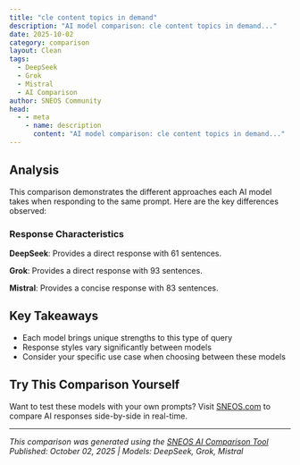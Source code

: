 ```yaml
---
title: "cle content topics in demand"
description: "AI model comparison: cle content topics in demand..."
date: 2025-10-02
category: comparison
layout: Clean
tags:
  - DeepSeek
  - Grok
  - Mistral
  - AI Comparison
author: SNEOS Community
head:
  - - meta
    - name: description
      content: "AI model comparison: cle content topics in demand..."
---
```


<ChatComparison
  title="cle content topics in demand"
  prompt="cle content topics in demand"
  :responses='{
    "DeepSeek": "Of course! \u0022Content topics in demand\u0022 is a dynamic concept, but by analyzing search trends, social media conversations, and market needs, we can identify several high-demand categories that consistently perform well.\n\nHere is a breakdown of content topics that are currently in high demand, categorized for clarity.\n\n### 1. Personal Finance \u0026 Money-Making\nThis category is perpetually popular as people constantly seek to improve their financial situation.\n\n*   **Inflation \u0026 Recession-Proofing:** How to budget with rising costs, frugal living tips, recession-proof skills, and side hustles that work in a tough economy.\n*   **The FIRE Movement:** Content around \u0022Financial Independence, Retire Early\u0022 \u2013 detailed savings strategies, investment for passive income, and case studies.\n*   **Modern Investing:** Explaining cryptocurrencies, NFTs (from an educational standpoint), robo-advisors, and ESG (Environmental, Social, Governance) investing for beginners.\n*   **Debt Management:** Strategies for paying off student loans, credit card debt, and medical bills. Debt snowball vs. debt avalanche methods.\n*   **Remote Work \u0026 Freelancing:** How to find high-paying remote jobs, build a freelance portfolio, and negotiate rates.\n\n### 2. Health, Wellness \u0026 Self-Care\nThe pandemic accelerated a lasting focus on holistic well-being.\n\n*   **Mental Health De-stigmatization:** Content on managing anxiety, burnout recovery, mindfulness practices, and the importance of therapy.\n*   **Holistic \u0026 Functional Medicine:** Interest in gut health, hormonal balance, sleep optimization, and non-pharmaceutical approaches to chronic issues.\n*   **Fitness for Busy People:** Short, effective home workouts (15-20 minutes), \u0022lazy girl\u0022 workouts, and integrating movement into a sedentary lifestyle.\n*   **Personalized Nutrition:** Diets based on genetics or blood type (debunking or supporting), managing specific conditions through food (e.g., PCOS, IBS), and sustainable eating.\n*   **Longevity \u0026 Biohacking:** From simple tips like cold plunges and intermittent fasting to more advanced topics like NAD\u002B and peptide therapies.\n\n### 3. Technology \u0026 AI Literacy\nThe AI explosion has created a massive knowledge gap that people are eager to fill.\n\n*   **Generative AI for Everyone:** Practical guides on using ChatGPT, Midjourney, and other AI tools for work, creativity, and daily life.\n*   **Digital Privacy \u0026 Security:** How to protect your data, use a VPN, create strong passwords, and understand digital footprints.\n*   **\u0022Skilling Up\u0022 for the Future:** Learning to code (Python, JavaScript), no-code/low-code platforms (Bubble, Webflow), and data analysis skills.\n*   **Productivity Tech:** Reviews and tutorials for the best project management apps (Notion, ClickUp), automation tools (Zapier), and digital note-taking systems.\n\n### 4. Sustainable \u0026 Conscious Living\nConsumers are more informed and want to make ethical choices.\n\n*   **Sustainable Swaps \u0026 Minimalism:** How to reduce waste, build a capsule wardrobe, and make eco-friendly choices without breaking the bank (aka \u0022conscious consumerism\u0022).\n*   **Plant-Based \u0026 Local Living:** Recipes for vegan meals, the benefits of a plant-based diet, and how to support local farmers and businesses.\n*   **DIY \u0026 Homesteading:** From making your own cleaning products and growing a small balcony garden to more serious topics like raising chickens and food preservation.\n*   **The Circular Economy:** Content on thrifting, upcycling, repairing, and renting instead of buying.\n\n### 5. Personal Development \u0026 Lifestyle\nThe eternal quest for self-improvement continues to evolve.\n\n*   **Soft Skills in a Digital World:** How to improve communication, emotional intelligence, critical thinking, and public speaking in a remote or hybrid environment.\n*   **Identity \u0026 Purpose:** Content around finding your ikigai, navigating a quarter-life or mid-life crisis, and designing a life you don\u0027t need a vacation from.\n*   **Relationship Dynamics:** Modern dating, communication in relationships, navigating non-traditional family structures, and building strong friendships as an adult.\n*   **Productivity \u0026 Time Management:** Methods like time-blocking, the Pomodoro Technique, and how to achieve a \u0022deep work\u0022 state while avoiding burnout.\n\n### 6. Niche Hobbies \u0026 Passion Projects\nPeople are investing more time in hobbies for joy and mental health.\n\n*   **The \u0022Cottagecore\u0022 Aesthetic:** Baking sourdough, gardening, pottery, embroidery, and other traditional crafts.\n*   **Content Creation \u0026 Gaming:** How to grow on new platforms (TikTok, Twitch), video editing for beginners, and the world of indie games.\n*   **High-Tech Hobbies:** 3D printing, drone piloting, home automation (Smart Home), and building custom PCs.\n*   **Outdoor \u0026 Adventure:** Accessible hiking, van life, kayaking, and astrophotography.\n\n### How to Validate and Find Your Niche Within These Topics:\n\n1.  **Use Trend Tools:** Tools like **Google Trends**, **AnswerThePublic**, and **BuzzSumo** can show you what people are actively searching for.\n2.  **Listen on Social Media:** Reddit (subreddits are goldmines), TikTok comments, and Twitter threads are where people ask raw, unfiltered questions.\n3.  **Identify the \u0022Problem\u0022:** The best content solves a problem. What are people struggling with in your chosen category? (e.g., \u0022I want to invest but I\u0027m scared of losing money,\u0022 or \u0022I want to eat healthier but have no time to cook.\u0022)\n4.  **Find Your Angle:** Don\u0027t just cover the broad topic. Add your unique perspective, experience, or voice. For example, \u0022Sustainable living for apartment dwellers\u0022 or \u0022Personal finance for creative freelancers.\u0022\n\n**The key takeaway:** The most in-demand content **solves a specific problem, teaches a valuable skill, or provides a sense of community and understanding** for the audience. Choose a topic you are genuinely interested in, and you\u0027ll be able to create authentic, lasting content that meets this demand.",
    "Grok": "Creating content that resonates with your audience requires understanding which topics are currently in demand. The \u0022CLE\u0022 you mentioned might refer to \u0022Continuing Legal Education\u0022 or something else. Since the context isn\u2019t fully clear, I\u2019ll assume it relates to **Continuing Legal Education (CLE)**, a common usage in legal and professional fields. If you meant something else, please clarify.\n\nHere are some in-demand content topics for CLE, along with broader insights into trending content areas across industries. These are based on market trends, learner needs, and emerging issues:\n\n### **In-Demand CLE Content Topics (Continuing Legal Education)**  \nCLE content focuses on helping legal professionals stay updated on laws, ethics, and skills. The following topics are currently in high demand:\n1. **Artificial Intelligence (AI) and Law**  \n   - Ethical implications of AI in legal practice (e.g., bias in AI tools for case analysis).  \n   - AI tools for legal research, contract analysis, and eDiscovery.  \n   - Data privacy and cybersecurity concerns with AI adoption.  \n2. **Cybersecurity and Data Privacy**  \n   - Compliance with GDPR, CCPA, and other data protection laws.  \n   - Managing data breaches and client confidentiality in a digital era.  \n   - Best practices for securing remote legal work environments.  \n3. **Diversity, Equity, and Inclusion (DEI) in Legal Practice**  \n   - Addressing bias and discrimination in law firms and courtrooms.  \n   - Legal implications of workplace DEI policies.  \n   - Training on cultural competency for lawyers (often a mandatory CLE credit requirement in some states).  \n4. **Mental Health and Wellness for Lawyers**  \n   - Stress management and work-life balance (a growing focus due to high burnout rates in the legal profession).  \n   - Substance abuse prevention and recovery programs (required in many jurisdictions).  \n   - Building resilience in high-pressure environments.  \n5. **Remote Work and Virtual Courtrooms**  \n   - Best practices for virtual hearings and depositions.  \n   - Ethical considerations in remote client interactions.  \n   - Technology tools for managing a hybrid legal practice.  \n6. **Environmental, Social, and Governance (ESG) Issues**  \n   - Legal responsibilities in corporate sustainability.  \n   - Advising clients on ESG compliance and litigation risks.  \n   - Climate change-related legal challenges.  \n7. **Cryptocurrency and Blockchain Law**  \n   - Regulatory frameworks for cryptocurrencies and NFTs.  \n   - Legal risks in decentralized finance (DeFi).  \n   - Smart contracts and their enforceability.  \n8. **Ethics and Professional Responsibility**  \n   - Navigating ethical dilemmas in client representation.  \n   - Updates on rules of professional conduct (a staple of CLE requirements).  \n   - Conflicts of interest in modern legal practice.  \n\n### **How to Identify In-Demand CLE Topics**  \n- **Check State Bar Requirements**: Many states have specific mandatory CLE topics (e.g., ethics, DEI, or technology). Tailor content to meet these needs.  \n- **Survey Legal Professionals**: Ask lawyers about emerging challenges they face (e.g., through LinkedIn polls or bar association events).  \n- **Monitor Legal News**: Topics like new legislation, landmark cases, or regulatory changes often drive demand for CLE content.  \n- **Emerging Tech Trends**: Areas like AI, blockchain, and cybersecurity are rapidly evolving, creating a need for updated legal education.  \n\n### **Broader In-Demand Content Topics Across Industries**  \nIf \u0022CLE\u0022 was a typo or meant something else (e.g., general content creation), here are trending topics across various fields:  \n1. **Technology and Digital Transformation**  \n   - AI and machine learning applications.  \n   - Cloud computing and cybersecurity.  \n   - Digital marketing strategies (SEO, social media algorithms).  \n2. **Sustainability and Green Tech**  \n   - Renewable energy solutions.  \n   - Corporate sustainability practices.  \n   - Carbon footprint reduction strategies.  \n3. **Health and Wellness**  \n   - Mental health awareness and self-care.  \n   - Fitness trends (e.g., home workouts, wearable tech).  \n   - Nutrition and plant-based diets.  \n4. **Personal Finance and Investing**  \n   - Cryptocurrency and blockchain education.  \n   - Stock market tips for beginners.  \n   - Budgeting and debt management.  \n5. **Remote Work and Productivity**  \n   - Tools for remote collaboration (e.g., Zoom, Slack).  \n   - Time management and productivity hacks.  \n   - Building a successful freelance career.  \n6. **Education and Upskilling**  \n   - Online learning platforms and certifications.  \n   - Career development and resume-building tips.  \n   - Soft skills training (communication, leadership).  \n\n### **How to Create In-Demand Content**  \n1. **Research Trends**: Use tools like Google Trends, BuzzSumo, or social media analytics to identify what people are searching for or discussing.  \n2. **Engage Your Audience**: Conduct surveys or monitor comments on your platforms to understand their pain points.  \n3. **Leverage Expertise**: Focus on niche topics where you or your team have authority to stand out.  \n4. **Stay Timely**: Address current events or seasonal topics (e.g., tax law updates during tax season for CLE).  \n5. **Diversify Formats**: Offer content as webinars, podcasts, blog posts, or short videos to reach wider audiences.  \n\nIf you have a specific niche or audience in mind (or if \u0022CLE\u0022 refers to something else), let me know, and I can tailor the topics further! What\u0027s your target audience or industry focus?",
    "Mistral": "The demand for content topics can vary widely depending on the industry, audience, and current trends. However, some topics consistently remain in high demand across various sectors. Here are some popular content topics that are often sought after:\n\n### Technology and Innovation\n1. **Artificial Intelligence (AI) and Machine Learning (ML)**\n2. **Cybersecurity**\n3. **Blockchain and Cryptocurrency**\n4. **Internet of Things (IoT)**\n5. **Cloud Computing**\n6. **Augmented Reality (AR) and Virtual Reality (VR)**\n7. **5G Technology**\n8. **Quantum Computing**\n\n### Business and Entrepreneurship\n1. **Startup Success Stories**\n2. **Digital Marketing Strategies**\n3. **Leadership and Management**\n4. **Remote Work and Productivity**\n5. **E-commerce Trends**\n6. **Customer Experience (CX)**\n7. **Sustainable Business Practices**\n\n### Health and Wellness\n1. **Mental Health Awareness**\n2. **Fitness and Nutrition**\n3. **Holistic Health Practices**\n4. **Telemedicine and Digital Health**\n5. **Mindfulness and Meditation**\n6. **Sleep Health**\n\n### Education and Learning\n1. **Online Learning and E-learning**\n2. **Career Development**\n3. **Skill Acquisition (e.g., coding, design, etc.)**\n4. **Educational Technology (EdTech)**\n5. **Lifelong Learning**\n\n### Finance and Investment\n1. **Personal Finance Management**\n2. **Investment Strategies**\n3. **Cryptocurrency Investing**\n4. **Financial Planning for Retirement**\n5. **Stock Market Analysis**\n\n### Environment and Sustainability\n1. **Climate Change Solutions**\n2. **Renewable Energy**\n3. **Sustainable Living**\n4. **Eco-friendly Products**\n5. **Conservation Efforts**\n\n### Social and Cultural Issues\n1. **Diversity, Equity, and Inclusion (DEI)**\n2. **Social Justice**\n3. **Mental Health in the Workplace**\n4. **Work-Life Balance**\n5. **Community Building**\n\n### Entertainment and Media\n1. **Streaming Services and Content**\n2. **Podcasting**\n3. **Social Media Trends**\n4. **Influencer Marketing**\n5. **Content Creation Tips**\n\n### Travel and Tourism\n1. **Sustainable Travel**\n2. **Adventure Travel**\n3. **Cultural Tourism**\n4. **Travel Safety Tips**\n5. **Budget Traveling**\n\n### Science and Research\n1. **Space Exploration**\n2. **Medical Research and Breakthroughs**\n3. **Environmental Science**\n4. **Biotechnology**\n5. **Scientific Discoveries**\n\n### Lifestyle and Personal Development\n1. **Time Management**\n2. **Goal Setting**\n3. **Personal Branding**\n4. **Relationship Building**\n5. **Creativity and Innovation**\n\n### Current Events and News\n1. **Global Politics**\n2. **Economic Trends**\n3. **Technological Advancements**\n4. **Health Crises**\n5. **Environmental Issues**\n\n### Industry-Specific Topics\n1. **Healthcare Innovations**\n2. **Real Estate Market Trends**\n3. **Manufacturing and Supply Chain**\n4. **Agriculture and Food Production**\n5. **Retail and Consumer Behavior**\n\n### Emerging Trends\n1. **Metaverse**\n2. **Web3 and Decentralized Finance (DeFi)**\n3. **Non-Fungible Tokens (NFTs)**\n4. **Green Energy Solutions**\n5. **Smart Cities**\n\nThese topics are not exhaustive, and the demand can shift based on emerging trends, technological advancements, and societal changes. Staying updated with industry news and consumer interests can help in identifying high-demand content topics."
  }'
  published-date="02:36"
/>

## Analysis

This comparison demonstrates the different approaches each AI model takes when responding to the same prompt. Here are the key differences observed:

### Response Characteristics

**DeepSeek**: Provides a direct response with 61 sentences. 

**Grok**: Provides a direct response with 93 sentences. 

**Mistral**: Provides a concise response with 83 sentences. 

## Key Takeaways

- Each model brings unique strengths to this type of query
- Response styles vary significantly between models
- Consider your specific use case when choosing between these models

## Try This Comparison Yourself

Want to test these models with your own prompts? Visit [SNEOS.com](https://sneos.com) to compare AI responses side-by-side in real-time.

---

*This comparison was generated using the [SNEOS AI Comparison Tool](https://sneos.com)*
*Published: October 02, 2025 | Models: DeepSeek, Grok, Mistral*
